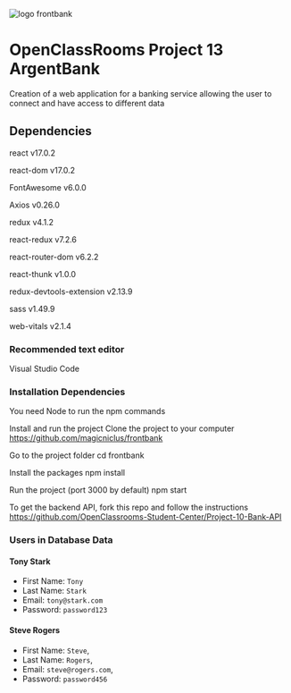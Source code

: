 ![logo frontbank](https://github.com/frontbank/public/img/argentBankLogo.png?raw=true) 

# OpenClassRooms Project 13 ArgentBank

Creation of a web application for a banking service allowing the user to connect and have access to different data

## Dependencies

react v17.0.2

react-dom v17.0.2

FontAwesome v6.0.0

Axios v0.26.0

redux v4.1.2

react-redux v7.2.6

react-router-dom v6.2.2

react-thunk v1.0.0

redux-devtools-extension v2.13.9

sass v1.49.9

web-vitals v2.1.4

### Recommended text editor

Visual Studio Code

### Installation Dependencies
You need Node to run the npm commands

Install and run the project
Clone the project to your computer
https://github.com/magicniclus/frontbank

Go to the project folder
cd frontbank

Install the packages
npm install

Run the project (port 3000 by default)
npm start



To get the backend API, fork this repo and follow the instructions
https://github.com/OpenClassrooms-Student-Center/Project-10-Bank-API


### Users in Database Data

#### Tony Stark

- First Name: `Tony`
- Last Name: `Stark`
- Email: `tony@stark.com`
- Password: `password123`

#### Steve Rogers

- First Name: `Steve`,
- Last Name: `Rogers`,
- Email: `steve@rogers.com`,
- Password: `password456`
